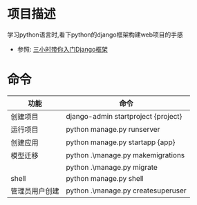 # 项目描述
学习python语言时,看下python的django框架构建web项目的手感

- 参照: [三小时带你入门Django框架](https://www.bilibili.com/video/BV1Sf4y1v77f) 


# 命令

| 功能      | 命令                                  |
|---------|-------------------------------------|
| 创建项目    | django-admin startproject {project} |
| 运行项目    | python manage.py runserver          |
| 创建应用    | python manage.py startapp {app}     |
| 模型迁移    | python .\manage.py makemigrations   |
|         | python .\manage.py migrate          |
| shell   | python manage.py shell              |
| 管理员用户创建 |  python .\manage.py createsuperuser |


